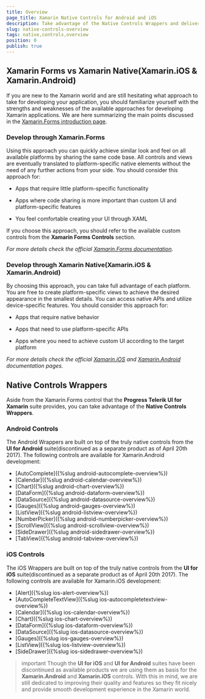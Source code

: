 ```yaml
---
title: Overview
page_title: Xamarin Native Controls for Android and iOS
description: Take advantage of the Native Controls Wrappers and deliver fast loading, excellent drawing capabilities, pixel-perfectness and sleek interactivity on any device and screen-size running Android or iOS.
slug: native-controls-overview
tags: native,controls,overview
position: 0
publish: true
---
```


## Xamarin Forms vs Xamarin Native(Xamarin.iOS & Xamarin.Android)

If you are new to the Xamarin world and are still hesitating what approach to take for developing your application, you should familiarize yourself with the strengths and weaknesses of the available approaches for developing Xamarin applications. We are here summarizing the main points discussed in the [Xamarin.Forms introduction page](https://www.xamarin.com/forms). 

### Develop through **Xamarin.Forms** 
Using this approach you can quickly achieve similar look and feel on all available platforms by sharing the same code base. All controls and views are eventually translated to platform-specific native elements without the need of any further actions from your side. You should consider this approach for:

* Apps that require little platform-specific functionality

* Apps where code sharing is more important than custom UI and platform-specific features

* You feel comfortable creating your UI through XAML

If you choose this approach, you should refer to the available custom controls from the **Xamarin Forms Controls** section.

*For more details check the official [Xamarin.Forms documentation](https://developer.xamarin.com/guides/xamarin-forms/getting-started/).*

### Develop through **Xamarin Native**(Xamarin.iOS & Xamarin.Android)

By choosing this approach, you can take full advantage of each platform. You are free to create platform-specific views to achieve the desired appearance in the smallest details. You can access native APIs and utilize device-specific features. You should consider this approach for:

* Apps that require native behavior

* Apps that need to use platform-specific APIs

* Apps where you need to achieve custom UI according to the target platform

*For more details check the official [Xamarin.iOS](https://developer.xamarin.com/guides/ios/getting_started) and [Xamarin.Android](https://developer.xamarin.com/guides/android/getting_started) documentation pages.*


## Native Controls Wrappers

Aside from the Xamarin.Forms control that the **Progress Telerik UI for Xamarin** suite provides, you can take advantage of the **Native Controls Wrappers**. 

### Android Controls

The Android Wrappers are built on top of the truly native controls from the **UI for Android** suite(discontinued as a separate product as of April 20th 2017). The following controls are available for Xamarin.Android development:

* [AutoComplete]({%slug android-autocomplete-overview%})
* [Calendar]({%slug android-calendar-overview%})
* [Chart]({%slug android-chart-overview%})
* [DataForm]({%slug android-dataform-overview%})
* [DataSource]({%slug android-datasource-overview%})
* [Gauges]({%slug android-gauges-overview%})
* [ListView]({%slug android-listview-overview%})
* [NumberPicker]({%slug android-numberpicker-overview%})
* [ScrollView]({%slug android-scrollview-overview%})
* [SideDrawer]({%slug android-sidedrawer-overview%})
* [TabView]({%slug android-tabview-overview%})

### iOS Controls

The iOS Wrappers are built on top of the truly native controls from the **UI for iOS** suite(discontinued as a separate product as of April 20th 2017). The following controls are available for Xamarin.iOS development:

* [Alert]({%slug ios-alert-overview%})
* [AutoCompleteTextView]({%slug ios-autocompletetextview-overview%})
* [Calendar]({%slug ios-calendar-overview%})
* [Chart]({%slug ios-chart-overview%})
* [DataForm]({%slug ios-dataform-overview%})
* [DataSource]({%slug ios-datasource-overview%})
* [Gauges]({%slug ios-gauges-overview%})
* [ListView]({%slug ios-listview-overview%})
* [SideDrawer]({%slug ios-sidedrawer-overview%})

>important Though the **UI for iOS** and **UI for Android** suites have been discontinued as available products we are using them as basis for the **Xamarin.Android** and **Xamarin.iOS** controls. With this in mind, we are still dedicated to improving their quality and features so they fit nicely and provide smooth development experience in the Xamarin world.